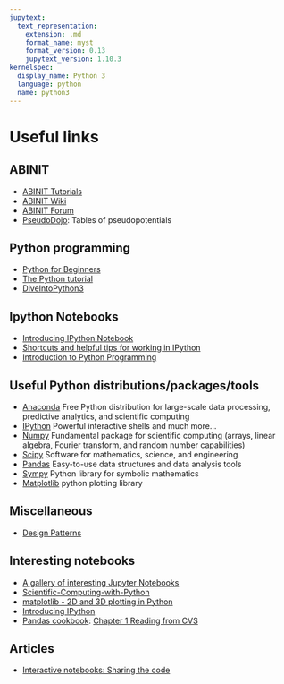 ```yaml
---
jupytext:
  text_representation:
    extension: .md
    format_name: myst
    format_version: 0.13
    jupytext_version: 1.10.3
kernelspec:
  display_name: Python 3
  language: python
  name: python3
---
```


# Useful links

## ABINIT

* [ABINIT Tutorials](https://docs.abinit.org/tutorial)
* [ABINIT Wiki](https://wiki.abinit.org/doku.php)
* [ABINIT Forum](https://forum.abinit.org)
* [PseudoDojo](http://www.pseudo-dojo.org): Tables of pseudopotentials

## Python programming

* [Python for Beginners](https://www.python.org/about/gettingstarted/)
* [The Python tutorial](https://docs.python.org/2/tutorial/)
* [DiveIntoPython3](http://www.diveintopython3.net/)


## Ipython Notebooks

* [Introducing IPython Notebook](http://opentechschool.github.io/python-data-intro/core/notebook.html)
* [Shortcuts and helpful tips for working in IPython](https://damontallen.github.io/IPython-quick-ref-sheets)
* [Introduction to Python Programming](http://nbviewer.ipython.org/github/jrjohansson/scientific-python-lectures/blob/master/Lecture-1-Introduction-to-Python-Programming.ipynb)

## Useful Python distributions/packages/tools

* [Anaconda](https://store.continuum.io/cshop/anaconda/)
Free Python distribution for large-scale data processing, predictive analytics, and scientific computing
* [IPython](http://ipython.org/)
Powerful interactive shells and much more...
* [Numpy](http://www.numpy.org/)
Fundamental package for scientific computing (arrays, linear algebra, Fourier transform, and random number capabilities)
* [Scipy](http://www.scipy.org/)
Software for mathematics, science, and engineering
* [Pandas](http://pandas.pydata.org/)
Easy-to-use data structures and data analysis tools
* [Sympy](http://www.sympy.org/en/index.html)
Python library for symbolic mathematics
* [Matplotlib](http://matplotlib.org/)
python plotting library

## Miscellaneous

* [Design Patterns](http://www.tutorialspoint.com/design_pattern)

## Interesting notebooks

* [A gallery of interesting Jupyter Notebooks](https://github.com/jupyter/jupyter/wiki/A-gallery-of-interesting-Jupyter-Notebooks)
* [Scientific-Computing-with-Python](http://nbviewer.ipython.org/github/chenleo/scientific-python-lectures/blob/master/Lecture-0-Scientific-Computing-with-Python.ipynb)
* [matplotlib - 2D and 3D plotting in Python](http://nbviewer.ipython.org/github/jrjohansson/scientific-python-lectures/blob/master/Lecture-4-Matplotlib.ipynb)
* [Introducing IPython](https://ipython.readthedocs.io/en/stable/interactive/tutorial.html)
* [Pandas cookbook](https://github.com/jvns/pandas-cookbook): [Chapter 1 Reading from CVS](http://nbviewer.jupyter.org/github/jvns/pandas-cookbook/blob/master/cookbook/Chapter%201%20-%20Reading%20from%20a%20CSV.ipynb)


## Articles

* [Interactive notebooks: Sharing the code](http://www.nature.com/news/interactive-notebooks-sharing-the-code-1.16261)
